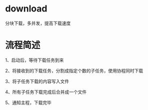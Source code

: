 # download
分块下载，多并发，提高下载速度

# 流程简述
1、启动后，等待下载任务到来

2、将接收到的下载任务，分割成指定个数的子任务，使用协程同时下载

3、将子任务下载的内容写入文件

4、所有子任务下载完成后合并成一个文件

5、通知主程，下载完毕
